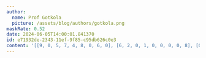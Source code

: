 ```yaml
---
author:
  name: Prof Gotkola
  picture: /assets/blog/authors/gotkola.png
maskRate: 0.52
date: 2024-06-05T14:00:01.841370
id: e71932de-2343-11ef-9f85-c95db626c0e3
content: '[[9, 0, 5, 7, 4, 8, 0, 6, 0], [6, 2, 0, 1, 0, 0, 0, 0, 8], [0, 8, 3, 6, 0, 2, 5, 1, 0], [3, 6, 0, 0, 0, 0, 0, 0, 0], [1, 0, 0, 0, 0, 0, 6, 0, 9], [0, 5, 0, 0, 0, 0, 7, 3, 0], [7, 0, 6, 0, 0, 9, 0, 0, 5], [2, 3, 1, 5, 0, 0, 8, 9, 0], [0, 0, 8, 3, 2, 0, 1, 0, 6]]'
---
```

